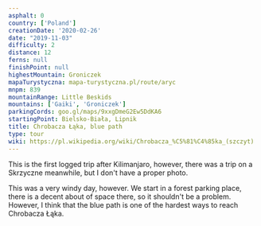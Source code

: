 ```yaml
---
asphalt: 0
country: ['Poland']
creationDate: '2020-02-26'
date: "2019-11-03"
difficulty: 2
distance: 12
ferns: null
finishPoint: null
highestMountain: Groniczek
mapaTurystyczna: mapa-turystyczna.pl/route/aryc
mnpm: 839
mountainRange: Little Beskids
mountains: ['Gaiki', 'Groniczek']
parkingCords: goo.gl/maps/9xxgDmeG2Ew5DdKA6
startingPoint: Bielsko-Biała, Lipnik
title: Chrobacza Łąka, blue path
type: tour
wiki: https://pl.wikipedia.org/wiki/Chrobacza_%C5%81%C4%85ka_(szczyt)
---
```


This is the first logged trip after Kilimanjaro, however, there was a trip on a Skrzyczne meanwhile, but I don't have a proper photo.

This was a very windy day, however. We start in a forest parking place, there is a decent about of space there, so it shouldn't be a problem. However, I think that the blue path is one of the hardest ways to reach Chrobacza Łąka.
